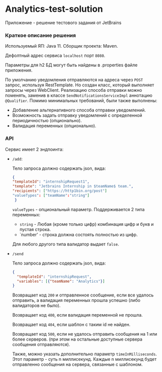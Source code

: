 # Analytics-test-solution
Приложение - решение тестового задания от JetBrains
### Краткое описание решения
Используемый ЯП: Java 11.
Сборщик проекта: Maven.

Дефолтный адрес сервиса `localhost` порт `8080`.

Параметры для h2 БД могут быть найдены в .properties файле приложения.

По умолчанию уведомления отправляются на адреса через `POST` запрос, используя RestTemplate.
Но создан класс, который выполняет запросы через WebClient. Реализацию способа отправки можно
поменять, заменив в классе `SendNotificationsServiceImpl` аннотацию `@Qualifier`.
Помимо минимальных требований, были также выполнены:
* Добавление альтернативного способа отправки уведомлений.
* Возможность задать отправку уведомлений с определенной периодичностью (опционально).
* Валидация переменных (опционально).
### API
Сервис имеет 2 эндпоинта:
* `/add`:
    
    Тело запроса должно содержать json, вида:
  ```json 
  {
  "templateId": "internshipRequest1",
  "template": "Jetbrains Internship in $teamName$ team.",
  "recipients": ["https://http1bin.org/post"]
  "valueTypes": ["teamName":"string"]
   }
  ```
  `valueTypes` - опциональный параметр.
Поддерживается 2 типа переменных:
  * `string` -
  Любая (кроме только цифр) комбинация цифр и букв и пустая строка.
  * `number' - строка должна состоять полностью из цифр. 
    
   Для любого другого типа валидатор выдает `false`.

* `/send`
  
    Тело запроса должно содержать json, вида:
  ```json 
  {
    "templateId": "internshipRequest",
    "variables": [{"teamName": "Analytics"}]
  }
  ```

    Возвращает код `200` и отправленное сообщение, если все удалось отправить, а валидация
переменных прошла успешно (либо валидаторов не было).
  
    Возвращает код `400`, если валидация переменной не прошла.

    Возвращает код `404`, если шаблон с таким id не найден.
    
    Возвращает код `500`, если не удалось отправить сообщения на 1 или более серверов.
  (при этом на остальные доступные сервера сообщения отправляются).

  Также, можно указать дополнительно параметр `timeInMilliseconds`. Этот параметр -
    суть n миллисекунд. Каждые n миллисекунд будет отправленно сообщения на сервера,
  связанные с шаблоном.
  
  
    

